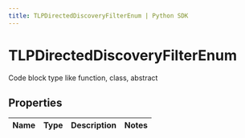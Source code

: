 ```yaml
---
title: TLPDirectedDiscoveryFilterEnum | Python SDK
---
```


# TLPDirectedDiscoveryFilterEnum

Code block type like function, class, abstract

## Properties

Name | Type | Description | Notes
------------ | ------------- | ------------- | -------------



